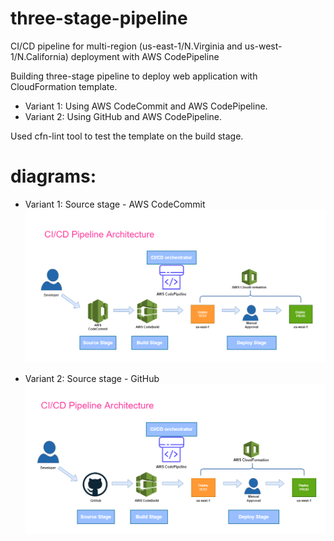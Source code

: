 # three-stage-pipeline

CI/CD pipeline for multi-region (us-east-1/N.Virginia and us-west-1/N.California) deployment with AWS CodePipeline

Building three-stage pipeline to deploy web application with CloudFormation template.
- Variant 1: Using AWS CodeCommit and AWS CodePipeline.
- Variant 2: Using GitHub and AWS CodePipeline.

Used cfn-lint tool to test the template on the build stage.

# diagrams:

- Variant 1: Source stage - AWS CodeCommit
![](images/diagram.drawio.png)

- Variant 2: Source stage - GitHub
![](images/diagram-1.drawio.png)